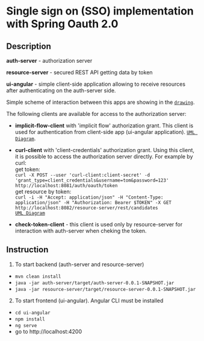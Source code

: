 # Single sign on (SSO) implementation with Spring Oauth 2.0

## Description

**auth-server** - authorization server

**resource-server** - secured REST API getting data by token

**ui-angular** - simple client-side application allowing to receive resources after authenticating on the auth-server side.

Simple scheme of interaction between this apps are showing in the [`drawing`](https://github.com/mrigor87/ssoTemplate/tree/master/doc/scheme_.jpg).



The following clients are available for access to the authorization server:

- **implicit-flow-client** with 'implicit flow' authorization grant. This client is used for authentication from client-side app (ui-angular application). [`UML Diagram`](https://github.com/mrigor87/ssoTemplate/tree/master/doc/implicit-flow.jpg).

- **curl-client** with 'client-credentials' authorization grant. Using this client, it is possible to access the authorization server directly. For example by curl: 
<br/>get token:   
`curl -X POST --user 'curl-client:client-secret' -d 'grant_type=client_credentials&username=tom&password=123' http://localhost:8081/auth/oauth/token`
<br/>get resource by token:  
`curl -i -H "Accept: application/json" -H "Content-Type: application/json" -H "Authorization: Bearer $TOKEN" -X GET http://localhost:8082/resource-server/rest/candidates` 
<br/> [`UML Diagram`](https://github.com/mrigor87/ssoTemplate/tree/master/doc/client-credentials-flow.jpg)
- **check-token-client** - this client is used only by resource-server for interaction with auth-server when cheking the token.


## Instruction 

1.	To start backend (auth-server and resource-server)

- `mvn clean install`
- `java -jar auth-server/target/auth-server-0.0.1-SNAPSHOT.jar`
- `java -jar resource-server/target/resource-server-0.0.1-SNAPSHOT.jar`

2.	To start frontend (ui-angular). Angular CLI must be installed

- `cd ui-angular`
- `npm install`
- `ng serve`
- go to http://localhost:4200

